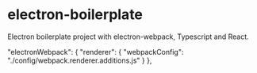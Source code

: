 # electron-boilerplate
Electron boilerplate project with electron-webpack, Typescript and React.


"electronWebpack": {
  "renderer": {
    "webpackConfig": "./config/webpack.renderer.additions.js"
  }
},